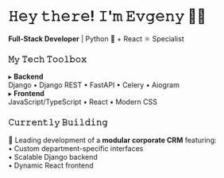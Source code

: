 # 𝙷𝚎𝚢 𝚝𝚑𝚎𝚛𝚎! 𝙸'𝚖 𝙴𝚟𝚐𝚎𝚗𝚢 👨‍💻

**Full-Stack Developer** | Python 🐍 + React ⚛️ Specialist  

### 𝙼𝚢 𝚃𝚎𝚌𝚑 𝚃𝚘𝚘𝚕𝚋𝚘𝚡
▸ **Backend**  
   Django • Django REST • FastAPI • Celery • Aiogram  
▸ **Frontend**  
   JavaScript/TypeScript • React • Modern CSS  

### 𝙲𝚞𝚛𝚛𝚎𝚗𝚝𝚕𝚢 𝙱𝚞𝚒𝚕𝚍𝚒𝚗𝚐
🚀 Leading development of a **modular corporate CRM** featuring:  
   • Custom department-specific interfaces  
   • Scalable Django backend  
   • Dynamic React frontend  
